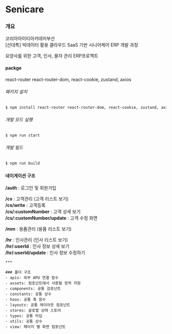 # Senicare
### 개요
코리아아이티아카데미부산  
[산대특] 빅데이터 활용 클라우드 SaaS 기반 시니어케어 ERP 개발 과정

요양사를 위한 고객, 인사, 물자 관리 ERP프로젝트

#### packge
react-router react-router-dom, react-cookie, zustand, axios

###### 패키지 설치
```bash
$ npm install react-router react-router-dom, react-cookie, zustand, axios
```
###### 개발 모드 실행
```bash
$ npm run start
```
###### 개발 빌드
```bash
$ npm run build
```

#### 네이게이션 구조
**/auth** : 로그인 및 회원가입  
  
**/cs** :  고객관리 (고객 리스트 보기)  
**/cs/write** : 고객등록  
**/cs/:customNumber** : 고객 상세 보기  
**/cs/:customNumber/update** : 고객 수정 화면  

**/mm** : 용품관리  (용품 리스트 보기)

**/hr** : 인사관리 (인사 리스트 보기)  
**/hr/:userId** : 인사 정보 상세 보기  
**/hr/:userId/update** : 인사 정보 수정하기  


```
***

### 폴더 구조
- apis: 외부 APU 연결 함수
- assets: 컴포넌트에서 사용될 정적 자원
- components: 공통 검포넌트
- constants: 공통 상수
- hoos: 공통 훅 함수
- layouts: 공통 레이아웃 컴포넌트
- stores: 글로벌 상태 스토어
- types: 공통 타입
- utils: 공통 상수
- view: 페이지 별 화면 컴포넌트  
